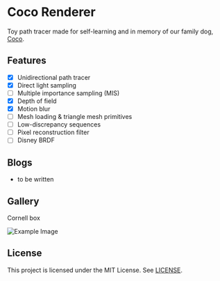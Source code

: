 # Coco Renderer

Toy path tracer made for self-learning and in memory of our family dog, [Coco](Coco.gif).

## Features

- [x] Unidirectional path tracer
- [x] Direct light sampling
- [ ] Multiple importance sampling (MIS)
- [x] Depth of field
- [x] Motion blur
- [ ] Mesh loading & triangle mesh primitives
- [ ] Low-discrepancy sequences
- [ ] Pixel reconstruction filter
- [ ] Disney BRDF

## Blogs

- to be written

## Gallery

Cornell box

![Example Image](sth.png)

## License

This project is licensed under the MIT License. See [LICENSE](LICENSE).
